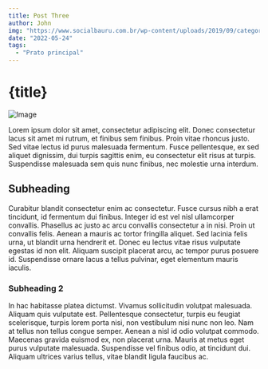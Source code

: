 ```yaml
---
title: Post Three
author: John
img: "https://www.socialbauru.com.br/wp-content/uploads/2019/09/categoria-prato-principal-1.jpg"
date: "2022-05-24"
tags:
  - "Prato principal"
---
```


# {title}

![Image]({img})

Lorem ipsum dolor sit amet, consectetur adipiscing elit. Donec consectetur lacus sit amet mi rutrum, et finibus sem finibus. Proin vitae rhoncus justo. Sed vitae lectus id purus malesuada fermentum. Fusce pellentesque, ex sed aliquet dignissim, dui turpis sagittis enim, eu consectetur elit risus at turpis. Suspendisse malesuada sem quis nunc finibus, nec molestie urna interdum.

## Subheading

Curabitur blandit consectetur enim ac consectetur. Fusce cursus nibh a erat tincidunt, id fermentum dui finibus. Integer id est vel nisl ullamcorper convallis. Phasellus ac justo ac arcu convallis consectetur a in nisi. Proin ut convallis felis. Aenean a mauris ac tortor fringilla aliquet. Sed lacinia felis urna, ut blandit urna hendrerit et. Donec eu lectus vitae risus vulputate egestas id non elit. Aliquam suscipit placerat arcu, ac tempor purus posuere id. Suspendisse ornare lacus a tellus pulvinar, eget elementum mauris iaculis.

### Subheading 2

In hac habitasse platea dictumst. Vivamus sollicitudin volutpat malesuada. Aliquam quis vulputate est. Pellentesque consectetur, turpis eu feugiat scelerisque, turpis lorem porta nisi, non vestibulum nisi nunc non leo. Nam at tellus non tellus congue semper. Aenean a nisl id odio volutpat commodo. Maecenas gravida euismod ex, non placerat urna. Mauris at metus eget purus vulputate malesuada. Suspendisse vel finibus odio, at tincidunt dui. Aliquam ultrices varius tellus, vitae blandit ligula faucibus ac.
